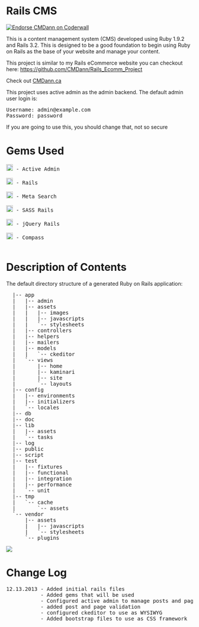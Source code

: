 Rails CMS
===================
<a href="https://coderwall.com/cmdann"><img alt="Endorse CMDann on Coderwall" src="https://api.coderwall.com/cmdann/endorsecount.png" /></a>

<p>This is a content management system (CMS) developed using Ruby 1.9.2 and Rails 3.2. This is designed to be a good foundation to begin using Ruby on Rails as the base of your website and manage your content.</p>

<p>This project is similar to my Rails eCommerce website you can checkout here: <a href="https://github.com/CMDann/Rails_Ecomm_Project">https://github.com/CMDann/Rails_Ecomm_Project</a></p>

<p>Check out <a href="http://cmdann.ca/">CMDann.ca</a></p>

<p>This project uses active admin as the admin backend. The default admin user login is:</p>
<pre>
Username: admin@example.com
Password: password
</pre>
<p>If you are going to use this, you should change that, not so secure</p>

Gems Used
=========
<pre>
<a href="http://badge.fury.io/rb/activeadmin"><img src="https://badge.fury.io/rb/activeadmin@2x.png" alt="Gem Version" height="18"></a> - Active Admin

<a href="http://badge.fury.io/rb/rails"><img src="https://badge.fury.io/rb/rails@2x.png" alt="Gem Version" height="18"></a> - Rails

<a href="http://badge.fury.io/rb/meta_search"><img src="https://badge.fury.io/rb/meta_search@2x.png" alt="Gem Version" height="18"></a> - Meta Search

<a href="http://badge.fury.io/rb/sass-rails"><img src="https://badge.fury.io/rb/sass-rails@2x.png" alt="Gem Version" height="18"></a> - SASS Rails

<a href="http://badge.fury.io/rb/jquery-rails"><img src="https://badge.fury.io/rb/jquery-rails@2x.png" alt="Gem Version" height="18"></a> - jQuery Rails

<a href="http://badge.fury.io/rb/compass"><img src="https://badge.fury.io/rb/compass@2x.png" alt="Gem Version" height="18"></a> - Compass

</pre>
Description of Contents
======================

The default directory structure of a generated Ruby on Rails application:
<pre>
  |-- app
  |   |-- admin
  |   |-- assets
  |   |   |-- images
  |   |   |-- javascripts
  |   |   `-- stylesheets
  |   |-- controllers
  |   |-- helpers
  |   |-- mailers
  |   |-- models
  |   |   `-- ckeditor
  |   `-- views
  |       |-- home
  |       |-- kaminari
  |       |-- site
  |       `-- layouts
  |-- config
  |   |-- environments
  |   |-- initializers
  |   `-- locales
  |-- db
  |-- doc
  |-- lib
  |   |-- assets
  |   `-- tasks
  |-- log
  |-- public
  |-- script
  |-- test
  |   |-- fixtures
  |   |-- functional
  |   |-- integration
  |   |-- performance
  |   `-- unit
  |-- tmp
  |   `-- cache
  |       `-- assets
  `-- vendor
      |-- assets
      |   |-- javascripts
      |   `-- stylesheets
      `-- plugins
</pre> 

<img src="http://cmdann.ca/wp-content/themes/CMDannWPTheme2/images/object973716115.png">

Change Log
==========
<pre>
12.13.2013 - Added initial rails files
           - Added gems that will be used
           - Configured active admin to manage posts and pages
           - added post and page validation
           - configured ckeditor to use as WYSIWYG
           - Added bootstrap files to use as CSS framework
</pre>
